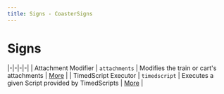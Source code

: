 ```yaml
---
title: Signs - CoasterSigns
---
```

# Signs
<!--| Sign Name | Second Line | Description | More |-->

|-|-|-|-|
| Attachment Modifier | `attachments` | Modifies the train or cart's attachments | [More](/signs/attachments.html) |
| TimedScript Executor | `timedscript` | Executes a given Script provided by TimedScripts | [More](/signs/timedscript.html) |